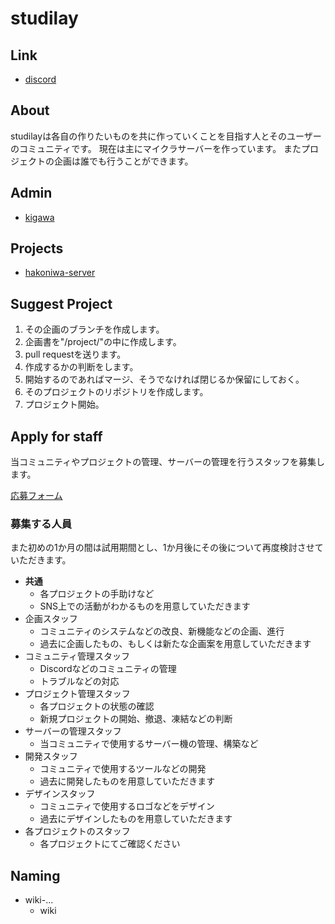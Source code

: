 # studilay

## Link

* [discord](https://discord.gg/QrY9taHnqV)

## About

studilayは各自の作りたいものを共に作っていくことを目指す人とそのユーザーのコミュニティです。
現在は主にマイクラサーバーを作っています。
またプロジェクトの企画は誰でも行うことができます。

## Admin

* [kigawa](https://github.com/kigawa01)

## Projects

* [hakoniwa-server](/project/hakoniwa-server.md)

## Suggest Project

1. その企画のブランチを作成します。
3. 企画書を"/project/"の中に作成します。
4. pull requestを送ります。
5. 作成するかの判断をします。
6. 開始するのであればマージ、そうでなければ閉じるか保留にしておく。
7. そのプロジェクトのリポジトリを作成します。
8. プロジェクト開始。

## Apply for staff

当コミュニティやプロジェクトの管理、サーバーの管理を行うスタッフを募集します。

[応募フォーム](https://forms.gle/s9Rzq1NwP2tBVUi2A)

### 募集する人員

また初めの1か月の間は試用期間とし、1か月後にその後について再度検討させていただきます。

* **共通**
    * 各プロジェクトの手助けなど
    * SNS上での活動がわかるものを用意していただきます
* 企画スタッフ
    * コミュニティのシステムなどの改良、新機能などの企画、進行
    * 過去に企画したもの、もしくは新たな企画案を用意していただきます
* コミュニティ管理スタッフ
    * Discordなどのコミュニティの管理
    * トラブルなどの対応
* プロジェクト管理スタッフ
    * 各プロジェクトの状態の確認
    * 新規プロジェクトの開始、撤退、凍結などの判断
* サーバーの管理スタッフ
    * 当コミュニティで使用するサーバー機の管理、構築など
* 開発スタッフ
    * コミュニティで使用するツールなどの開発
    * 過去に開発したものを用意していただきます
* デザインスタッフ
    * コミュニティで使用するロゴなどをデザイン
    * 過去にデザインしたものを用意していただきます
* 各プロジェクトのスタッフ
    * 各プロジェクトにてご確認ください

## Naming

* wiki-...
    * wiki

